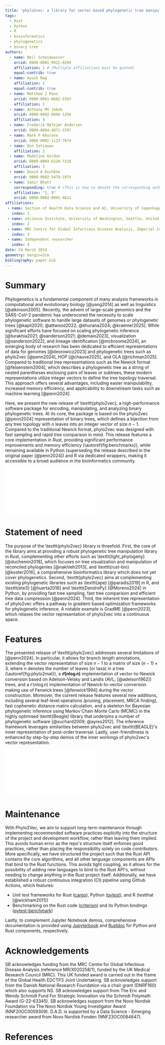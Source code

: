 ```yaml
---
title: 'phylo2vec: a library for vector-based phylogenetic tree manipulation'
tags:
  - Rust
  - Python
  - R
  - bioinformatics
  - phylogenetics
  - binary tree
authors:
  - name: Neil Scheidwasser
    orcid: 0000-0001-9922-0289
    affiliation: 1 # (Multiple affiliations must be quoted)
    equal-contrib: true
  - name: Ayush Nag
    affiliation: 2
    equal-contrib: true
  - name: Matthew J Penn
    orcid: 0000-0001-8682-5393
    affiliation: 1
  - name: Anthony MV Jakob
    orcid: 0000-0002-0996-1356
    affiliation: 4
  - name: Frederik Mølkjær Andersen
    orcid: 0009-0004-4071-3707
  - name: Mark P Khurana
    orcid: 0000-0002-1123-7674
  - name: Don Setiawan
    affiliation: 2
  - name: Madeline Gordon
    orcid: 0009-0003-6220-7218
    affiliation: 2
  - name: David A Duchêne
    orcid: 0000-0002-5479-1974
  - name: Samir Bhatt
    corresponding: true # (This is how to denote the corresponding author)
    affiliation: "1, 3"
    orcid: 0000-0002-0891-4611
affiliations:
 - name: Section of Health Data Science and AI, University of Copenhagen, Copenhagen
   index: 1
 - name: eScience Institute, University of Washington, Seattle, United States
   index: 2
 - name: MRC Centre for Global Infectious Disease Analysis, Imperial College London, London, United Kingdom
   index: 3
 - name: Independent researcher
   index: 4
date: 24 March 2024
geometry: margin=2cm
bibliography: paper.bib
---
```


# Summary

Phylogenetics is a fundamental component of many analysis frameworks in computational and evolutionary biology [@yang2014] as well as linguistics [@atkinson2005]. Recently, the advent of large-scale genomics and the SARS-CoV-2 pandemic has underscored the necessity to scale phylogenetic software to handle large datasets of genomes or phylogenetic trees [@kapli2020; @attwood2022; @khurana2024; @kraemer2025]. While significant efforts have focused on scaling phylogenetic inference [@turakhia2021; @sanderson2021; @demaio2023], visualization [@sanderson2022], and lineage identification [@mcbroome2024], an emerging body of research has been dedicated to efficient representations of data for genomes [@deorowicz2023] and phylogenetic trees such as phylo2vec [@penn2024], HOP [@chauve2025], and OLA [@richman2025]. Compared to traditional tree representations such as the Newick format [@felsenstein2004], which describes a phylogenetic tree as a string of nested parentheses enclosing pairs of leaves or subtrees, these modern representations utilize integer vectors to define the tree topology traversal. This approach offers several advantages, including easier manipulability, increased memory efficiency, and applicability to downstream tasks such as machine learning [@penn2024].

Here, we present the new release of \texttt{phylo2vec}, a high-performance software package for encoding, manipulating, and analyzing binary phylogenetic trees.  At its core, the package is based on the phylo2vec [@penn2024] representation of binary trees, which defines a bijection from any tree topology with $n$ leaves into an integer vector of size $n-1$. Compared to the traditional Newick format, phylo2vec was designed with fast sampling and rapid tree comparison in mind. This release features a core implementation in Rust, providing significant performance improvements and memory efficiency (\autoref{fig:benchmarks}), while remaining available in Python (superseding the release described in the original paper [@penn2024]) and R via dedicated wrappers, making it accessible to a broad audience in the bioinformatics community.

![Benchmark times for converting a phylo2Vec vector to a Newick string (left) and vice versa (right). For each size, we evaluated the execution time for a minimum of 20 rounds using \texttt{pytest-benchmark}. We compare the execution time of the Python functions in the latest release, which rely on Rust bindings via [PyO3](https://github.com/PyO3/pyo3), with the previous release [@penn2024], which make use of just-in-time (JIT) compilation of Python functions using Numba [@lam2015] \label{fig:benchmarks}](fig1.pdf)

# Statement of need

The purpose of the \texttt{phylo2vec} library is threefold. First, the core of the library aims at providing a robust phylogenetic tree manipulation library in Rust, complementing other efforts such as \texttt{light\_phylogeny} [@duchemin2018], which focuses on tree visualization and manipulation of reconciled phylogenies [@nakhleh2013], and \texttt{rust-bio} [@koster2016], a comprehensive bioinformatics library which does not yet cover phylogenetics. Second, \texttt{phylo2vec} aims at complementing existing phylogenetic libraries such as \texttt{ape} [@paradis2019] in R, and \texttt{ete3} [@huerta2016] and \texttt{DendroPy} [@Moreno2024] in Python, by providing fast tree sampling, fast tree comparison and efficient tree data compression [@penn2024]. Third, the inherent tree representation of phylo2vec offers a pathway to gradient-based optimization frameworks for phylogenetic inference. A notable example is GradME [@penn2023], which relaxes the vector representation of phylo2vec into a continuous space.

# Features

The presented release of \texttt{phylo2vec} addresses several limitations of [@penn2024]. In particular, it allows for branch length annotations, extending the vector representation of size $n-1$ to a matrix of size $(n-1) \times 3$, where $n$ denotes the number of leaves (or taxa) in a tree (\autoref{fig:phylo2mat}), a **$\mathcal{O}(n \log n)$** implementation of vector-to-Newick conversion based on Adelson-Velsky and Landis (AVL; [@adelson1962]) trees, and a $\mathcal{O}(n \log n)$ implementation of Newick-to-vector conversion making use of Fenwick trees [@fenwick1994] during the vector construction. Moreover, the current release features several new additions, including several leaf-level operations (pruning, placement, MRCA finding), fast cophenetic distance matrix calculation, and a skeleton for Bayesian phylogenetic inference using Markov Chain Monte Carlo (MCMC) in the highly optimised \texttt{Beagle} library that underpins a number of phylogenetic software [@suchard2009; @ayres2012]. The inference framework leverages similarities between phylo2vec and \texttt{BEAGLE}'s inner representation of post-order traversal. Lastly, user-friendliness is enhanced by step-by-step demos of the inner workings of phylo2vec's vector representation.

![Recovering a tree from a phylo2vec vector: example for $\boldsymbol{v} = [0, 2, 0, 4]$. (a) Main algorithm for leaf placement described in [@penn2024]. (b) Augmenting the phylo2vec vector into a matrix $\boldsymbol{m}$ with branch lengths. We use an intermediary ancestry matrix whereby each row describes a cherry (two children nodes and the parent node), which we augment with two columns of branch lengths. These columns denote the length of the branch connecting each parent and their two children nodes, respectively.\label{fig:phylo2mat}](fig2.pdf)

# Maintenance

With Phylo2Vec, we aim to support long-term maintenance through implementing recommended software practices explicitly into the structure of the project and development workflow, rather than leaving them implied. This avoids human error as the repo's structure itself enforces good practices, rather than placing the responsibility solely on code contributors. More specifically, we have structured the project such that the Rust API contains the core algorithms, and all other language components are APIs that bind to the Rust functions. This avoids tight coupling, as it allows for the possibility of adding new languages to bind to the Rust API's, without needing to change anything in the Rust project itself. Additionally, we have established a robust continuous integration (CI) pipeline using Github Actions, which features:

* Unit test frameworks for Rust ([cargo](https://crates.io)), Python ([pytest](https://github.com/pytest-dev/pytest)), and R (testthat [@wickham2011])
* Benchmarking on the Rust code ([criterion](https://github.com/bheisler/criterion.rs)) and its Python bindings ([pytest-benchmark](https://github.com/ionelmc/pytest-benchmark))

Lastly, to complement Jupyter Notebook demos, comprehensive documentation is provided using [Jupyterbook](https://jupyterbook.org) and [Rustdoc](https://doc.rust-lang.org/rustdoc/what-is-rustdoc.html) for Python and Rust components, respectively.

# Acknowledgements

SB acknowledges funding from the MRC Centre for Global Infectious Disease Analysis (reference MR/X020258/1), funded by the UK Medical Research Council (MRC). This UK funded award is carried out in the frame of the Global Health EDCTP3 Joint Undertaking. SB acknowledges support from the Danish National Research Foundation via a chair grant (DNRF160) which also supports NS. SB acknowledges support from The Eric and Wendy Schmidt Fund For Strategic Innovation via the Schmidt Polymath Award (G-22-63345). SB acknowledges support from the Novo Nordisk Foundation via The Novo Nordisk Young Investigator Award (NNF20OC0059309). D.A.D. is supported by a Data Science - Emerging researcher award from Novo Nordisk Fonden (NNF23OC0084647).

# References
